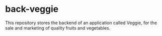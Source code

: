 # back-veggie
This repository stores the backend of an application called Veggie, for the sale and marketing of quality fruits and vegetables. 
